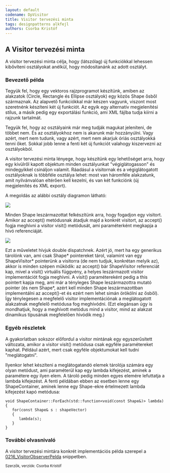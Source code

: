 ```yaml
---
layout: default
codename: DpVisitor
title: Visitor tervezési minta
tags: designpatterns alkfejl
authors: Csorba Kristóf
---
```


## A Visitor tervezési minta

A visitor tervezési minta célja, hogy (látszólag) új funkciókkal lehessen kibővíteni osztályokat anélkül, hogy módosítanánk az adott osztályt.

### Bevezető példa

Tegyük fel, hogy egy vektoros rajzprogramot készítünk, amiben az alakzatok (Circle, Rectangle és Ellipse osztályok) egy közös Shape ősből származnak. Az alapvető funkciókkal már készen vagyunk, viszont most szeretnénk készíteni két új funkciót. Az egyik egy alternatív megjelenítési stílus, a másik pedig egy exportálási funkció, ami XML fájlba tudja kiírni a rajzunk tartalmát.

Tegyük fel, hogy az osztályaink már meg tudják magukat jeleníteni, de többet nem. És az osztályokhoz nem is akarunk már hozzányúlni. Vagy azért, mert nem tudunk, vagy azért, mert nem akarjuk óriás osztályokká tenni őket. Sokkal jobb lenne a fenti két új funkciót valahogy kiszervezni az osztályokból.

A visitor tervezési minta lényege, hogy készítünk egy lehetőséget arra, hogy egy kívülről kapott objektum minden osztályunkat "végiglátogasson" és mindegyikkel csináljon valamit. Ráadásul a visitornak és a végiglátogatott osztályoknak is többféle osztálya lehet: most van háromféle alakzatunk, amit nyilvánvalóan eltérően kell kezelni, és van két funkciónk (új megjelenítés és XML export).

A megoldás az alábbi osztály diagramon látható:

![](images/VisitorClassDiagram.png)

Minden Shape leszármazottat felkészítünk arra, hogy fogadjon egy visitort. Amikor az accept() metódusnak átadjuk majd a konkrét visitort, az accept() fogja meghívni a visitor visit() metódusát, ami paraméterként megkapja a hívó referenciáját.

![](images/VisitorSeqDiag.png)

Ezt a műveletet hívjuk double dispatchnek. Azért jó, mert ha egy generikus tárolónk van, ami csak Shape* pointereket tárol, valamint van egy ShapeVisitor* pointerünk a visitorra (de nem tudjuk, konkrétan melyik az), akkor is minden szépen működik: az accept() bár ShapeVisitor referenciát kap, mivel a visit() virtuális függvény, a helyes leszármazott visitor implementációt fogja meghívni. A visit() paramétereként pedig a this pointert kapja meg, ami már a tényleges Shape leszármazottra mutató pointer (és nem Shape*, azért kell minden Shape leszármazottban implementálni az accept()-et és ezért nem lehet simán örökölni az ősből). Így ténylegesen a megfelelő visitor implementációnak a meglátogatott alakzatnak megfelelő metódusa fog meghívódni. (Ezt elegánsan úgy is mondhatjuk, hogy a meghívott metódus mind a visitor, mind az alakzat dinamikus típusának megfelelően hívódik meg.)

### Egyéb részletek

A gyakorlatban sokszor előfordul a visitor mintának egy egyszerűsített változata, amikor a visitor visit() metódusa csak egyféle paramétereket kaphat. Például azért, mert csak egyféle objektumokat kell tudni "meglátogatni".

Ilyenkor lehet készíteni a meglátogatandó elemek tárolója számára egy olyan metódust, ami paraméterül kap egy lambda kifejezést, aminek a paramétere egy ilyen elem. A tároló pedig minden egyes elemére lefuttatja a lambda kifejezést. A fenti példában ebben az esetben lenne egy ShapeContainer, aminek lenne egy Shape-ekre értelmezett lambda kifejezést kapó metódusa:

    void ShapeContainer::ForEach(std::function<void(const Shape&)> lambda)
    {
       for(const Shape& s : shapeVector)
       {
          lambda(s);
       }
    }

### További olvasnivaló

A visitor tervezési mintára konkrét implementációs példa szerepel a [0216_VisitorObserverPelda](../0216_VisitorObserverPelda/index.html) snippetben.

<small>Szerzők, verziók: Csorba Kristóf</small>
